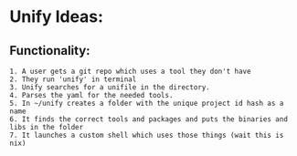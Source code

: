 # Unify Ideas:

## Functionality:
    1. A user gets a git repo which uses a tool they don't have 
    2. They run 'unify' in terminal
    3. Unify searches for a unifile in the directory.
    4. Parses the yaml for the needed tools.
    5. In ~/unify creates a folder with the unique project id hash as a name
    6. It finds the correct tools and packages and puts the binaries and libs in the folder
    7. It launches a custom shell which uses those things (wait this is nix)